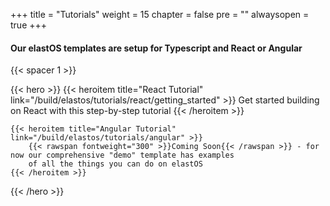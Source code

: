 
+++
title = "Tutorials"
weight = 15
chapter = false
pre = ""
alwaysopen = true
+++

#### Our elastOS templates are setup for **Typescript** and React or Angular

{{< spacer 1 >}}

{{< hero >}}
    {{< heroitem title="React Tutorial" link="/build/elastos/tutorials/react/getting_started" >}}
        Get started building on React with this step-by-step tutorial
    {{< /heroitem >}}
    
    {{< heroitem title="Angular Tutorial" link="/build/elastos/tutorials/angular" >}}
        {{< rawspan fontweight="300" >}}Coming Soon{{< /rawspan >}} - for now our comprehensive "demo" template has examples
        of all the things you can do on elastOS
    {{< /heroitem >}}   
{{< /hero >}}

